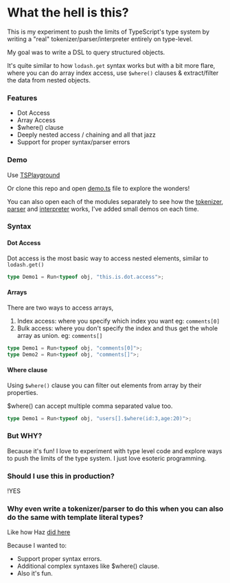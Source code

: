 # What the hell is this?

This is my experiment to push the limits of TypeScript's type system by writing a "real" tokenizer/parser/interpreter entirely on type-level.

My goal was to write a DSL to query structured objects.

It's quite similar to how `lodash.get` syntax works but with a bit more flare, where you can do array index access, use `$where()` clauses & extract/filter the data from nested objects.

### Features

- Dot Access
- Array Access
- $where() clause
- Deeply nested access / chaining and all that jazz
- Support for proper syntax/parser errors

### Demo

Use [TSPlayground](https://tsplay.dev/N9EE3N)

Or clone this repo and open [demo.ts](./demo.ts) file to explore the wonders!


You can also open each of the modules separately to see how the [tokenizer](./tokenizer.ts), [parser](./parser.ts) and [interpreter](./interpreter.ts) works, I've added small demos on each time.

### Syntax

#### Dot Access

Dot access is the most basic way to access nested elements, similar to `lodash.get()`

```ts
type Demo1 = Run<typeof obj, "this.is.dot.access">;
```

#### Arrays

There are two ways to access arrays,

1. Index access: where you specify which index you want eg: `comments[0]`
2. Bulk access: where you don't specify the index and thus get the whole array as union. eg: `comments[]`

```ts
type Demo1 = Run<typeof obj, "comments[0]">;
type Demo2 = Run<typeof obj, "comments[]">;
```

#### Where clause

Using `$where()` clause you can filter out elements from array by their properties.

$where() can accept multiple comma separated value too.

```ts
type Demo1 = Run<typeof obj, "users[].$where(id:3,age:20)">;
```

### But WHY?

Because it's fun! I love to experiment with type level code and explore ways to push the limits of the type system. I just love esoteric programming.

### Should I use this in production?

!YES

### Why even write a tokenizer/parser to do this when you can also do the same with template literal types? 

Like how Haz [did here](https://twitter.com/diegohaz/status/1309489079378219009)

Because I wanted to: 
- Support proper syntax errors.
- Additional complex syntaxes like $where() clause.
- Also it's fun.